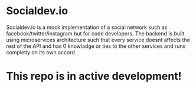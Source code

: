 # Socialdev.io
Socialdev.io is a mock implementation of a social network such as facebook/twitter/instagram but for code developers.
The backend is built using microservices architecture such that every service doesnt affects the rest of the API and has 0 knowladge or ties to the other services and runs completly on its own accord.

# This repo is in active development!
